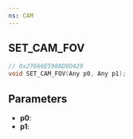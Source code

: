 ```yaml
---
ns: CAM
---
```

## SET_CAM_FOV

```c
// 0x27666E5988D9D429
void SET_CAM_FOV(Any p0, Any p1);
```

## Parameters
* **p0**:
* **p1**:
